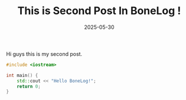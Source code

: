 ﻿---
title: "This is Second Post In BoneLog !"
date: "2025-05-30"
tags: ["BoneLog"]
cover: "images/Logo.jpg"
thumbnail : "images/Logo.jpg"
shortDescription : "this is my second post in bonelog, jsut for test"
---

Hi guys this is my second post.

```cpp
#include <iostream>

int main() {
    std::cout << "Hello BoneLog!";
    return 0;
}
```
